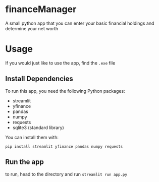 # financeManager
A small python app that you can enter your basic financial holdings and determine your net worth

# Usage
If you would just like to use the app, find the `.exe` file 

## Install Dependencies

To run this app, you need the following Python packages:

- streamlit
- yfinance
- pandas
- numpy
- requests
- sqlite3 (standard library)

You can install them with:

```
pip install streamlit yfinance pandas numpy requests
```

## Run the app
to run, head to the directory and run `streamlit run app.py`